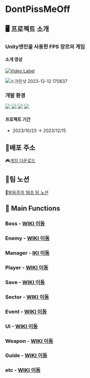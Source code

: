 # DontPissMeOff
## 🖥️ 프로젝트 소개
### Unity엔진을 사용한 FPS 장르의 게임

#### 소개 영상
[![Video Label](https://img.youtube.com/vi/7ytj4q5Sqbk/0.jpg)](https://youtu.be/7ytj4q5Sqbk)

![스크린샷 2023-12-12 170837](https://github.com/NBC-Unity-TeamProject/DontPissMeOff/assets/105926662/689a5bee-622d-4505-ad62-2d432af3a210)

### 개발 환경
<img src="https://img.shields.io/badge/csharp-512BD4?style=for-the-badge&logo=csharp&logoColor=white"> 
<img src="https://img.shields.io/badge/visual studio 2022-5C2D91?style=for-the-badge&logo=visualstudio&logoColor=white">
<img src="https://img.shields.io/badge/github-181717?style=for-the-badge&logo=github&logoColor=white">
<img src="https://img.shields.io/badge/unity 2022.3.21f-000000?style=for-the-badge&logo=unity&logoColor=white">

#### 프로젝트 기간
- 2023/10/23 → 2023/12/15

## 📱배포 주소
🎮[게임 다운로드](https://drive.google.com/file/d/19IZ-l0IF_cpQWEDErrC5hcAb0qN2KTaH/view?usp=drive_link)

## 🪪팀 노션
📖[발음주의 18조 팀 노션](https://teamsparta.notion.site/18-003e0514b2b84461b781fbb5d0a2fe54)

## 📌 Main Functions
### Boss - <a href="https://github.com/NBC-Unity-TeamProject/DontPissMeOff/wiki/Boss">WIKI 이동</a>

### Enemy - <a href="https://github.com/NBC-Unity-TeamProject/DontPissMeOff/wiki/Enemy">WIKI 이동</a>

### Manager - <a href="https://github.com/NBC-Unity-TeamProject/DontPissMeOff/wiki/Manager" >IKI 이동</a>

### Player - <a href="https://github.com/NBC-Unity-TeamProject/DontPissMeOff/wiki/Player" >WIKI 이동</a>

### Save - <a href="https://github.com/NBC-Unity-TeamProject/DontPissMeOff/wiki/Save">WIKI 이동</a>

### Sector - <a href="https://github.com/NBC-Unity-TeamProject/DontPissMeOff/wiki/Sector">WIKI 이동</a>

### Event - <a href="https://github.com/NBC-Unity-TeamProject/DontPissMeOff/wiki/Event">WIKI 이동</a>

### UI - <a href="https://github.com/NBC-Unity-TeamProject/DontPissMeOff/wiki/UI">WIKI 이동</a>

### Weapon - <a href="https://github.com/NBC-Unity-TeamProject/DontPissMeOff/wiki/Weapon">WIKI 이동</a>

### Guide - <a href="https://github.com/NBC-Unity-TeamProject/DontPissMeOff/wiki/Guide">WIKI 이동</a>

### etc - <a href="https://github.com/NBC-Unity-TeamProject/DontPissMeOff/wiki/etc">WIKI 이동</a>





